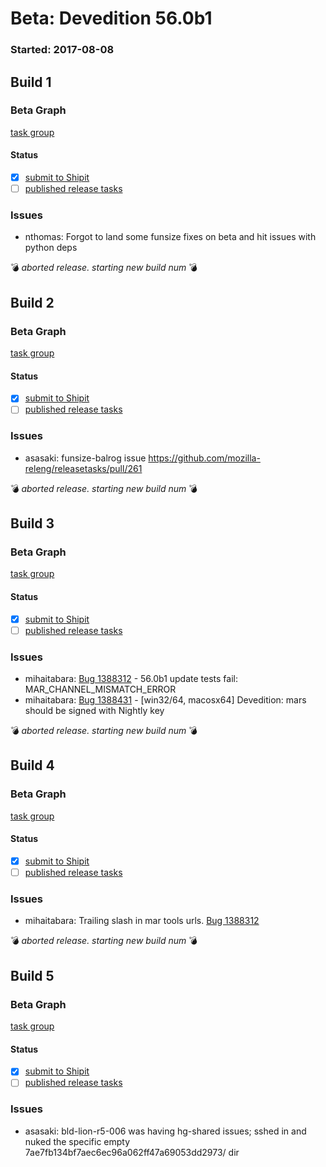 # Beta: Devedition 56.0b1

### Started: 2017-08-08

## Build 1

### Beta Graph
[task group](https://tools.taskcluster.net/push-inspector/#/j9-GjuTXQdiWOsiO6fL2Ag)


#### Status
- [x] [submit to Shipit](https://wiki.mozilla.org/Release:Release_Automation_on_Mercurial:Starting_a_Release#Submit_to_Ship_It)
- [ ] [published release tasks](../how-tos/relpro.md#4-publish-release)

### Issues
- nthomas: Forgot to land some funsize fixes on beta and hit issues with python deps

:bomb: _aborted release. starting new build num_ :bomb:

## Build 2

### Beta Graph
[task group](https://tools.taskcluster.net/push-inspector/#/peh4qWmITmKjaT-Nwcan8A)


#### Status
- [x] [submit to Shipit](https://wiki.mozilla.org/Release:Release_Automation_on_Mercurial:Starting_a_Release#Submit_to_Ship_It)
- [ ] [published release tasks](../how-tos/relpro.md#4-publish-release)

### Issues
- asasaki: funsize-balrog issue https://github.com/mozilla-releng/releasetasks/pull/261

:bomb: _aborted release. starting new build num_ :bomb:

## Build 3

### Beta Graph
[task group](https://tools.taskcluster.net/push-inspector/#/BoyrEYDOTWCZSOZ8u23YiA)


#### Status
- [x] [submit to Shipit](https://wiki.mozilla.org/Release:Release_Automation_on_Mercurial:Starting_a_Release#Submit_to_Ship_It)
- [ ] [published release tasks](../how-tos/relpro.md#4-publish-release)

### Issues
- mihaitabara: [Bug 1388312](https://bugzil.la/1388312) - 56.0b1 update tests fail: MAR_CHANNEL_MISMATCH_ERROR
- mihaitabara: [Bug 1388431](https://bugzil.la/1388431) - [win32/64, macosx64] Devedition: mars should be signed with Nightly key

:bomb: _aborted release. starting new build num_ :bomb:

## Build 4

### Beta Graph
[task group](https://tools.taskcluster.net/push-inspector/#/LcsV9wwyTIOc_1U6_vgzDQ)


#### Status
- [x] [submit to Shipit](https://wiki.mozilla.org/Release:Release_Automation_on_Mercurial:Starting_a_Release#Submit_to_Ship_It)
- [ ] [published release tasks](../how-tos/relpro.md#4-publish-release)

### Issues
- mihaitabara: Trailing slash in mar tools urls. [Bug 1388312](https://bugzil.la/1388312)

:bomb: _aborted release. starting new build num_ :bomb:

## Build 5

### Beta Graph
[task group](https://tools.taskcluster.net/push-inspector/#/8_2Lln3uQpiI0gQOq1_dzg)


#### Status
- [x] [submit to Shipit](https://wiki.mozilla.org/Release:Release_Automation_on_Mercurial:Starting_a_Release#Submit_to_Ship_It)
- [ ] [published release tasks](../how-tos/relpro.md#4-publish-release)

### Issues
- asasaki: bld-lion-r5-006 was having hg-shared issues; sshed in and nuked the specific empty 7ae7fb134bf7aec6ec96a062ff47a69053dd2973/ dir


